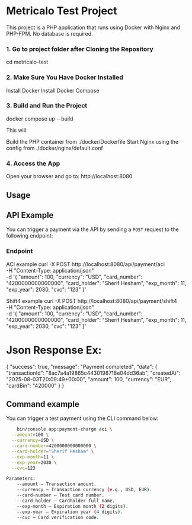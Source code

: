 # Metricalo Test Project

This project is a PHP application that runs using Docker with Nginx and PHP-FPM. No database is required.

### 1. Go to project folder after Cloning the Repository

cd metricalo-test

### 2. Make Sure You Have Docker Installed

Install Docker
Install Docker Compose

### 3. Build and Run the Project

docker compose up --build

This will:

Build the PHP container from ./docker/Dockerfile
Start Nginx using the config from ./docker/nginx/default.conf

### 4. Access the App

Open your browser and go to:
http://localhost:8080


## Usage

## API Example

You can trigger a payment via the API by sending a `POST` request to the following endpoint:

### Endpoint

ACI example
curl -X POST http://localhost:8080/api/payment/aci \
  -H "Content-Type: application/json" \
  -d '{
    "amount": 100,
    "currency": "USD",
    "card_number": "4200000000000000",
    "card_holder": "Sherif Hesham",
    "exp_month": 11,
    "exp_year": 2030,
    "cvc": "123"
}'

Shift4 example
curl -X POST http://localhost:8080/api/payment/shift4 \
  -H "Content-Type: application/json" \
  -d '{
    "amount": 100,
    "currency": "USD",
    "card_number": "4200000000000000",
    "card_holder": "Sherif Hesham",
    "exp_month": 11,
    "exp_year": 2030,
    "cvc": "123"
}'

# Json Response Ex:
{
    "success": true,
    "message": "Payment completed",
    "data": {
        "transactionId": "8ac7a4a19865c4430198718e04dd36ab",
        "createdAt": "2025-08-03T20:09:49+00:00",
        "amount": 100,
        "currency": "EUR",
        "cardBin": "420000"
    }
} 

## Command example

You can trigger a test payment using the CLI command below:

```bash
    bin/console app:payment-charge aci \
  --amount=100 \
  --currency=USD \
  --card-number=4200000000000000 \
  --card-holder="Sherif Hesham" \
  --exp-month=11 \
  --exp-year=2030 \
  --cvc=123

Parameters:
    --amount – Transaction amount.
    --currency – Transaction currency (e.g., USD, EUR).
    --card-number – Test card number.
    --card-holder – Cardholder full name.
    --exp-month – Expiration month (2 digits).
    --exp-year – Expiration year (4 digits).
    --cvc – Card verification code.


